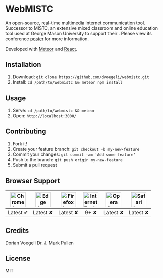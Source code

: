 # WebMISTC
An open-source, real-time multimedia internet communication tool. Successor to MISTC, an extensive mixed classroom and online education tool used at George Mason University to support their . Please view its conference [poster](http://webmistc.c4i.gmu.edu/webmistc.pdf) for more information.

Developed with [Meteor](https://github.com/meteor/meteor) and [React](https://github.com/facebook/react). 

## Installation
1. Download: `git clone https://github.com/dvoegeli/webmistc.git`
2. Install: `cd /path/to/webmistc && meteor npm install`
## Usage
1. Serve: `cd /path/to/webmistc && meteor`
2. Open: `http://localhost:3000/`
## Contributing
1. Fork it!
2. Create your feature branch: `git checkout -b my-new-feature`
3. Commit your changes: `git commit -am 'Add some feature'`
4. Push to the branch: `git push origin my-new-feature`
5. Submit a pull request

## Browser Support
| <img src="https://clipboardjs.com/assets/images/chrome.png" width="48px" height="48px" alt="Chrome logo"> | <img src="https://clipboardjs.com/assets/images/edge.png" width="48px" height="48px" alt="Edge logo"> | <img src="https://clipboardjs.com/assets/images/firefox.png" width="48px" height="48px" alt="Firefox logo"> | <img src="https://clipboardjs.com/assets/images/ie.png" width="48px" height="48px" alt="Internet Explorer logo"> | <img src="https://clipboardjs.com/assets/images/opera.png" width="48px" height="48px" alt="Opera logo"> | <img src="https://clipboardjs.com/assets/images/safari.png" width="48px" height="48px" alt="Safari logo"> |
|:---:|:---:|:---:|:---:|:---:|:---:|
| Latest ✔ | Latest ✘ | Latest ✘ | 9+ ✘ | Latest ✘ | Latest ✘ |
## Credits
Dorian Voegeli
Dr. J. Mark Pullen
## License
MIT

